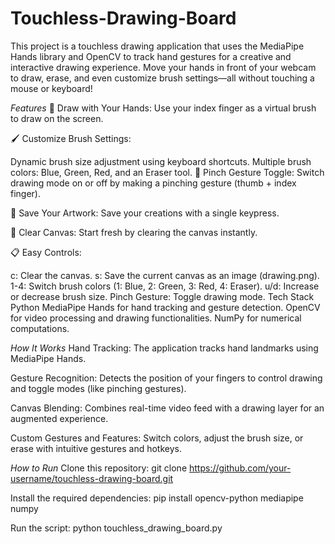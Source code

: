 # Touchless-Drawing-Board
This project is a touchless drawing application that uses the MediaPipe Hands library and OpenCV to track hand gestures for a creative and interactive drawing experience. Move your hands in front of your webcam to draw, erase, and even customize brush settings—all without touching a mouse or keyboard!

*Features*
🎨 Draw with Your Hands:
Use your index finger as a virtual brush to draw on the screen.

🖌️ Customize Brush Settings:

Dynamic brush size adjustment using keyboard shortcuts.
Multiple brush colors: Blue, Green, Red, and an Eraser tool.
🤏 Pinch Gesture Toggle:
Switch drawing mode on or off by making a pinching gesture (thumb + index finger).

💾 Save Your Artwork:
Save your creations with a single keypress.

🧹 Clear Canvas:
Start fresh by clearing the canvas instantly.

📋 Easy Controls:

c: Clear the canvas.
s: Save the current canvas as an image (drawing.png).
1-4: Switch brush colors (1: Blue, 2: Green, 3: Red, 4: Eraser).
u/d: Increase or decrease brush size.
Pinch Gesture: Toggle drawing mode.
Tech Stack
Python
MediaPipe Hands for hand tracking and gesture detection.
OpenCV for video processing and drawing functionalities.
NumPy for numerical computations.


*How It Works*
Hand Tracking:
The application tracks hand landmarks using MediaPipe Hands.

Gesture Recognition:
Detects the position of your fingers to control drawing and toggle modes (like pinching gestures).

Canvas Blending:
Combines real-time video feed with a drawing layer for an augmented experience.

Custom Gestures and Features:
Switch colors, adjust the brush size, or erase with intuitive gestures and hotkeys.


*How to Run*
Clone this repository:
git clone https://github.com/your-username/touchless-drawing-board.git

Install the required dependencies:
pip install opencv-python mediapipe numpy

Run the script:
python touchless_drawing_board.py
